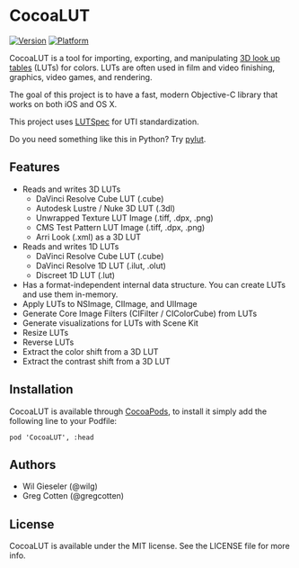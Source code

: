 # CocoaLUT

[![Version](http://cocoapod-badges.herokuapp.com/v/CocoaLUT/badge.png)](http://cocoadocs.org/docsets/CocoaLUT)
[![Platform](http://cocoapod-badges.herokuapp.com/p/CocoaLUT/badge.png)](http://cocoadocs.org/docsets/CocoaLUT)

CocoaLUT is a tool for importing, exporting, and manipulating [3D look up tables](https://en.wikipedia.org/wiki/3D_lookup_table) (LUTs) for colors. LUTs are often used in film and video finishing, graphics, video games, and rendering.

The goal of this project is to have a fast, modern Objective-C library that works on both iOS and OS X.

This project uses [LUTSpec](http://github.com/wilg/LUTSpec) for UTI standardization.

Do you need something like this in Python? Try [pylut](http://github.com/gregcotten/pylut).

## Features

- Reads and writes 3D LUTs
  - DaVinci Resolve Cube LUT (.cube)
  - Autodesk Lustre / Nuke 3D LUT (.3dl)
  - Unwrapped Texture LUT Image (.tiff, .dpx, .png)
  - CMS Test Pattern LUT Image (.tiff, .dpx, .png)
  - Arri Look (.xml) as a 3D LUT
- Reads and writes 1D LUTs
  - DaVinci Resolve Cube LUT (.cube)
  - DaVinci Resolve 1D LUT (.ilut, .olut)
  - Discreet 1D LUT (.lut)
- Has a format-independent internal data structure. You can create LUTs and use them in-memory.
- Apply LUTs to NSImage, CIImage, and UIImage
- Generate Core Image Filters (CIFilter / CIColorCube) from LUTs
- Generate visualizations for LUTs with Scene Kit
- Resize LUTs
- Reverse LUTs
- Extract the color shift from a 3D LUT
- Extract the contrast shift from a 3D LUT

## Installation

CocoaLUT is available through [CocoaPods](http://cocoapods.org), to install
it simply add the following line to your Podfile:

    pod 'CocoaLUT', :head

## Authors

- Wil Gieseler (@wilg)
- Greg Cotten (@gregcotten)

## License

CocoaLUT is available under the MIT license. See the LICENSE file for more info.

